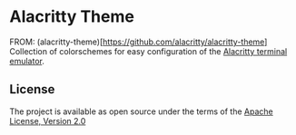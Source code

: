 # Alacritty Theme

FROM: (alacritty-theme)[https://github.com/alacritty/alacritty-theme]
Collection of colorschemes for easy configuration of the [Alacritty terminal
emulator].

[Alacritty terminal emulator]: https://github.com/alacritty/alacritty

## License

The project is available as open source under the terms of the [Apache License, Version 2.0](LICENSE)
